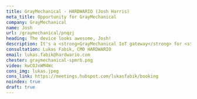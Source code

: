 ```yaml
---
title: GrayMechanical - HARDWARIO (Josh Harris)
meta_title: Opportunity for GrayMechanical
company: GrayMechanical
name: Josh
url: /graymechanical/pnqzj
heading: The device looks awesome, Josh!
description: It's a <strong>GrayMechanical IoT gateway</strong> for <strong>remote monitoring of heat pumps and boilers</strong> and other IoT innovations.<br/><br/>Interested?
consultation: Lukas Fabik, CMO HARDWARIO
email: lukas.fabik@hardwario.com
chester: graymechanical-spmrb.png
video: kwCOJxWM4Wc
cons_img: lukas.jpeg
cons_link: https://meetings.hubspot.com/lukasfabik/booking
noindex: true
draft: true
---
```

